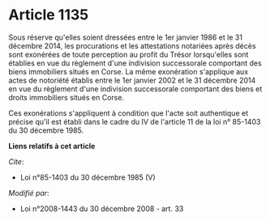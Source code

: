 # Article 1135

Sous réserve qu'elles soient dressées entre le 1er janvier 1986 et le 31 décembre 2014, les procurations et les attestations
notariées après décès sont exonérées de toute perception au profit du Trésor lorsqu'elles sont établies en vue du règlement
d'une indivision successorale comportant des biens immobiliers situés en Corse. La même exonération s'applique aux actes de
notoriété établis entre le 1er janvier 2002 et le 31 décembre 2014 en vue du règlement d'une indivision successorale
comportant des biens et droits immobiliers situés en Corse. 

Ces exonérations s'appliquent à condition que l'acte soit authentique et précise qu'il est établi dans le cadre du IV de
l'article 11 de la loi n° 85-1403 du 30 décembre 1985.

**Liens relatifs à cet article**

_Cite_:

  - Loi n°85-1403 du 30 décembre 1985 (V)

_Modifié par_:

  - Loi n°2008-1443 du 30 décembre 2008 - art. 33
